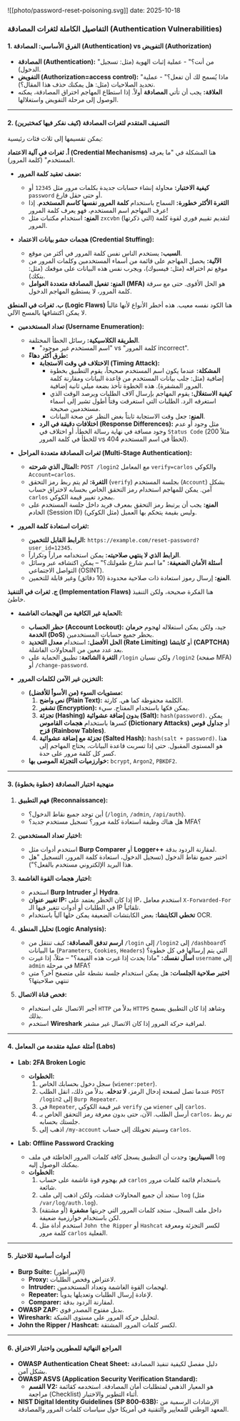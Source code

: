 ![[photo/password-reset-poisoning.svg]]
date: 2025-10-18
### **التفاصيل الكاملة لثغرات المصادقة (Authentication Vulnerabilities)**

#### **1. الفرق الأساسي: المصادقة (Authentication) vs التفويض (Authorization)**
- **المصادقة (Authentication):** "من أنت؟" - عملية إثبات الهوية (مثل: تسجيل الدخول).
- **التفويض (Authorization=access control):** "ماذا يُسمح لك أن تفعل؟" - عملية تحديد الصلاحيات (مثل: هل يمكنك حذف هذا المقال؟).
- **العلاقة:** يجب أن تأتي **المصادقة** أولاً. إذا استطاع المهاجم اختراق المصادقة، يمكنه الوصول إلى مرحلة التفويض واستغلالها.

---

#### **2. التصنيف المتقدم لثغرات المصادقة (كيف نفكر فيها كمختبرين)**

يمكن تقسيمها إلى ثلاث فئات رئيسية:

**أ. ثغرات في آلية الاعتماد (Credential Mechanisms)**
هنا المشكلة في "ما يعرفه المستخدم" (كلمة المرور).

- **ضعف تعقيد كلمة المرور:**
    - **كيفية الاختبار:** محاولة إنشاء حسابات جديدة بكلمات مرور مثل `12345` أو `password` أو حتى حقل فارغ.
    - **الثغرة الأكثر خطورة:** السماح باستخدام **كلمة المرور نفسها كاسم المستخدم**. إذا عرف المهاجم اسم المستخدم، فهو يعرف كلمة المرور!
    - **المنع:** استخدام مكتبات مثل `zxcvbn` (التي ذكرتها) لتقديم تقييم فوري لقوة كلمة المرور.

- **هجمات حشو بيانات الاعتماد (Credential Stuffing):**
    - **السبب:** يستخدم الناس نفس كلمة المرور في أكثر من موقع.
    - **الآلية:** يحصل المهاجم على قائمة من أسماء المستخدمين وكلمات المرور من موقع تم اختراقه (مثل: فيسبوك)، ويجرب نفس هذه البيانات على موقعك (مثل: بنكك).
    - **المنع:** **تفعيل المصادقة متعددة العوامل (MFA)** هو الحل الأقوى. حتى مع سرقة كلمة المرور، لا يستطيع المهاجم الدخول.

**ب. ثغرات في المنطق (Logic Flaws)**
هنا الكود نفسه معيب. هذه أخطر الأنواع لأنها غالباً لا يمكن اكتشافها بالمسح الآلي.

- **تعداد المستخدمين (Username Enumeration):**
    - **الطريقة الكلاسيكية:** رسائل الخطأ المختلفة.
        - "اسم المستخدم غير موجود" vs "كلمة المرور incorrect".
    - **طرق أكثر دهاءً:**
        - **الاختلاف في وقت الاستجابة (Timing Attack):**
            - **المشكلة:** عندما يكون اسم المستخدم صحيحاً، يقوم التطبيق بخطوة إضافية (مثل: جلب بيانات المستخدم من قاعدة البيانات ومقارنة كلمة المرور المشفرة). هذه الخطوة تأخذ بضعة ميلي ثانية إضافية.
            - **كيفية الاستغلال:** يقوم المهاجم بإرسال آلاف الطلبات ويرصد الوقت الذي استغرقه الرد. الطلبات التي استغرقت وقتاً أطول تشير إلى أسماء مستخدمين صحيحة.
            - **المنع:** جعل وقت الاستجابة ثابتاً بغض النظر عن صحة البيانات.
        - **اختلافات دقيقة في الرد (Response Differences):** مثل وجود أو عدم وجود مسافة في نهاية رسالة الخطأ، أو اختلاف في `Status Code` (مثلاً 200 للخطأ في كلمة المرور vs 404 لخطأ في اسم المستخدم).

- **ثغرات المصادقة متعددة المراحل (Multi-Stage Authentication):**
    - **المثال الذي شرحته:** `POST /login2` مع المعامل `verify=carlos` والكوكي `Account=carlos`.
    - **الثغرة:** لم يتم ربط رمز التحقق (`verify`) بجلسة المستخدم (`Account`) بشكل آمن. يمكن للمهاجم استخدام رمز التحقق الخاص بحسابه لاختراق حساب `carlos` بمجرد تغيير قيمة الكوكي.
    - **المنع:** يجب أن يرتبط رمز التحقق بمعرف فريد داخل جلسة المستخدم على الخادم (Session ID) وليس بقيمة يتحكم بها العميل (مثل الكوكي).

- **ثغرات استعادة كلمة المرور:**
    - **الرابط القابل للتخمين:** `https://example.com/reset-password?user_id=12345`.
    - **الرابط الذي لا ينتهي صلاحيته:** يمكن استخدامه مراراً وتكراراً.
    - **أسئلة الأمان الضعيفة:** "ما اسم شارع طفولتك؟" – يمكن اكتشافه عبر وسائل التواصل الاجتماعي (OSINT).
    - **المنع:** إرسال رموز استعادة ذات صلاحية محدودة (10 دقائق) وغير قابلة للتخمين.

**ج. ثغرات في التنفيذ (Implementation Flaws)**
هنا الفكرة صحيحة، ولكن التنفيذ خاطئ.

- **الحماية غير الكافية من الهجمات الغاشمة:**
    - **حظر الحساب (Account Lockout):** جيد، ولكن يمكن استغلاله لهجوم **حرمان الخدمة (DoS)** بحظر جميع حسابات المستخدمين.
    - **الحل الأفضل:** استخدام **معدل التحديد (Rate Limiting)** أو **كابتشا (CAPTCHA)** بعد عدد معين من المحاولات الفاشلة.
    - **الثغرة الشائعة:** تطبيق الحماية على `/login` ولكن نسيان `/login2` (صفحة MFA) أو `/change-password`.

- **التخزين غير الآمن لكلمات المرور:**
    - **مستويات السوء (من الأسوأ للأفضل):**
        1. **نص واضح (Plain Text):** الكلمة محفوظة كما هي. كارثة.
        2. **تشفير (Encryption):** يمكن فكها باستخدام المفتاح. سيء.
        3. **تجزئة (Hashing) بدون إضافة عشوائية (Salt):** `hash(password)`. يمكن كسرها باستخدام **هجمات القاموس (Dictionary Attacks)** أو **جداول قوس قزح (Rainbow Tables)**.
        4. **تجزئة مع إضافة عشوائية (Salted Hash):** `hash(salt + password)`. هذا هو المستوى المقبول. حتى إذا تسربت قاعدة البيانات، يحتاج المهاجم إلى كسر كل كلمة مرور على حدة.
    - **خوارزميات التجزئة الموصى بها:** `bcrypt`, `Argon2`, `PBKDF2`.

---

#### **3. منهجية اختبار المصادقة (خطوة بخطوة)**

1.  **فهم التطبيق (Reconnaissance):**
    - أين توجد جميع نقاط الدخول؟ (`/login`, `/admin`, `/api/auth`).
    - هل هناك وظيفة استعادة كلمة مرور؟ تسجيل مستخدم جديد؟ MFA؟

2.  **اختبار تعداد المستخدمين:**
    - استخدم أدوات مثل **Burp Comparer** أو **Logger++** لمقارنة الردود بدقة.
    - اختبر جميع نقاط الدخول (تسجيل الدخول، استعادة كلمة المرور، التسجيل "هل هذا البريد الإلكتروني مستخدم بالفعل؟").

3.  **اختبار هجمات القوة الغاشمة:**
    - استخدم **Burp Intruder** أو **Hydra**.
    - **تغيير عنوان IP:** إذا كان الحظر يعتمد على IP، استخدم معامل `X-Forwarded-For` في الطلبات أو أدوات تتغير فيها الـ IP تلقائياً.
    - **تخطي الكابتشا:** بعض الكابتشات الضعيفة يمكن حلها آلياً باستخدام OCR.

4.  **تحليل المنطق (Logic Analysis):**
    - **ارسم تدفق المصادقة:** كيف تنتقل من `/login` إلى `/login2` إلى `/dashboard`؟ ما البيانات (`Parameters`, `Cookies`, `Headers`) التي يتم إرسالها في كل خطوة؟
    - **اسأل نفسك:** "ماذا يحدث إذا غيرت هذه القيمة؟" – مثلاً، إذا غيرت `username` إلى `admin` في مرحلة MFA؟
    - **اختبر صلاحية الجلسات:** هل يمكن استخدام جلسة نشطة على متصفح آخر؟ متى تنتهي صلاحيتها؟

5.  **فحص قناة الاتصال:**
    - أجبر الاتصال على استخدام `HTTP` بدلاً من `HTTPS` وشاهد إذا كان التطبيق يسمح بذلك.
    - استخدم **Wireshark** لمراقبة حركة المرور إذا كان الاتصال غير مشفر.

---

#### **4. أمثلة عملية متقدمة من المعامل (Labs)**

- **Lab: 2FA Broken Logic**
    - **الخطوات:**
        1. سجل دخول بحسابك الخاص (`wiener:peter`).
        2. عندما تصل لصفحة إدخال الرمز، **لا تدخله**. بدلاً من ذلك، انقل الطلب `POST /login2` إلى `Burp Repeater`.
        3. في `Repeater`, غير قيمة الكوكي `verify` من `wiener` إلى `carlos`.
        4. أرسل الطلب. الآن، حتى بدون معرفة رمز التحقق الخاص بـ `carlos`، تم ربط جلستك بحسابه.
        5. اذهب إلى `/my-account` وسيتم تحويلك إلى حساب `carlos`.

- **Lab: Offline Password Cracking**
    - **السيناريو:** وجدت أن التطبيق يسجل كافة كلمات المرور الخاطئة في ملف `log` يمكنك الوصول إليه.
    - **الخطوات:**
        1. قم بهجوم قوة غاشمة على حساب `carlos` باستخدام قائمة كلمات مرور شائعة.
        2. ستجد أن جميع المحاولات فشلت، ولكن اذهب إلى ملف `log` (مثل `/var/log/auth.log`).
        3. داخل ملف السجل، ستجد كلمات المرور التي جربتها **مشفرة** (أو مشتقة) لكن باستخدام خوارزمية ضعيفة.
        4. استخدم أداة مثل `John the Ripper` أو `Hashcat` لكسر التجزئة ومعرفة كلمة مرور `carlos` الفعلية.

---

#### **5. أدوات أساسية للاختبار**

- **Burp Suite:** (الإمبراطور)
    - **Proxy:** لاعتراض وفحص الطلبات.
    - **Intruder:** لهجمات القوة الغاشمة وتعداد المستخدمين.
    - **Repeater:** لإعادة إرسال الطلبات وتعديلها يدوياً.
    - **Comparer:** لمقارنة الردود بدقة.
- **OWASP ZAP:** بديل مفتوح المصدر قوي.
- **Wireshark:** لتحليل حركة المرور على مستوى الشبكة.
- **John the Ripper / Hashcat:** لكسر كلمات المرور المشتقة.

---

#### **6. المراجع النهائية للمطورين واختبار الاختراق**

- **OWASP Authentication Cheat Sheet:** دليل مفصل لكيفية تنفيذ المصادقة بشكل آمن.
- **OWASP ASVS (Application Security Verification Standard):**
    - **القسم V2:** هو المعيار الذهبي لمتطلبات أمان المصادقة. استخدمه كقائمة مراجعة (Checklist) أثناء التطوير والاختبار.
- **NIST Digital Identity Guidelines (SP 800-63B):** الإرشادات الرسمية من المعهد الوطني للمعايير والتقنية في أمريكا حول سياسات كلمات المرور والمصادقة.
